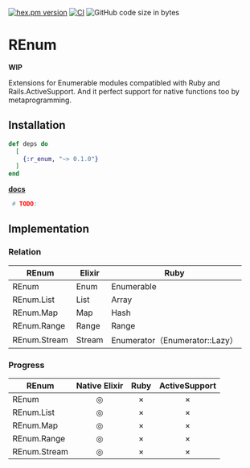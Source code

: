 <!-- @format -->

[![hex.pm version](https://img.shields.io/hexpm/v/ltsv.svg)](https://hex.pm/packages/r_enum)
[![CI](https://github.com/tashirosota/ex-r_enum/actions/workflows/ci.yml/badge.svg)](https://github.com/tashirosota/ex-r_enum/actions/workflows/ci.yml)
![GitHub code size in bytes](https://img.shields.io/github/languages/code-size/tashirosota/ex-r_enum)

# REnum

**WIP**

Extensions for Enumerable modules compatibled with Ruby and Rails.ActiveSupport.
And it perfect support for native functions too by metaprogramming.

## Installation

```elixir
def deps do
  [
    {:r_enum, "~> 0.1.0"}
  ]
end
```

**[docs](https://hexdocs.pm/r_enum)**

```elixir
 # TODO:
```

## Implementation

### Relation

| REnum        | Elixir | Ruby                           |
| ------------ | ------ | ------------------------------ |
| REnum        | Enum   | Enumerable                     |
| REnum.List   | List   | Array                          |
| REnum.Map    | Map    | Hash                           |
| REnum.Range  | Range  | Range                          |
| REnum.Stream | Stream | Enumerator（Enumerator::Lazy） |

### Progress

| REnum        | Native Elixir | Ruby | ActiveSupport |
| ------------ | :-----------: | :--: | :-----------: |
| REnum        |       ◎       |  ×   |       ×       |
| REnum.List   |       ◎       |  ×   |       ×       |
| REnum.Map    |       ◎       |  ×   |       ×       |
| REnum.Range  |       ◎       |  ×   |       ×       |
| REnum.Stream |       ◎       |  ×   |       ×       |
